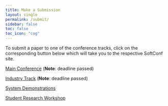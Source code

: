 ```yaml
---
title: Make a Submission
layout: single
permalink: /submit/
sidebar: false
toc: false
toc_icon: "cog"
---
```


To submit a paper to one of the conference tracks, click on the corresponding button below which will take you to the respective SoftConf site.

<a href="https://www.softconf.com/naacl2019/papers" target="_blank" class="btn btn--danger">Main Conference</a> (**Note**: deadline passed)

<a href="https://www.softconf.com/naacl2019/industry" target="_blank" class="btn btn--danger">Industry Track</a> (**Note**: deadline passed)

<a href="https://www.softconf.com/naacl2019/demos" target="_blank" class="btn btn--primary">System Demonstrations</a>

<a href="https://www.softconf.com/naacl2019/srw" target="_blank" class="btn btn--primary">Student Research Workshop</a>

